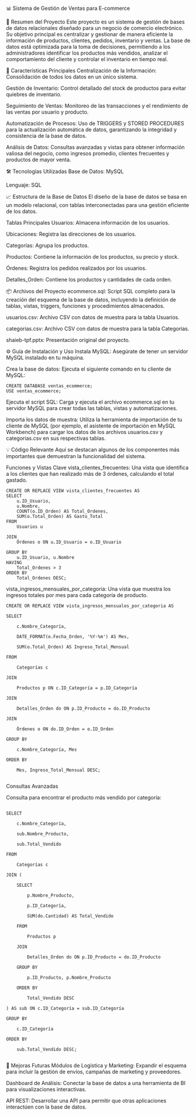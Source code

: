 📊 Sistema de Gestión de Ventas para E-commerce

📄 Resumen del Proyecto
Este proyecto es un sistema de gestión de bases de datos relacionales diseñado para un negocio de comercio electrónico. Su objetivo principal es centralizar y gestionar de manera eficiente la información de productos, clientes, pedidos, inventario y ventas. La base de datos está optimizada para la toma de decisiones, permitiendo a los administradores identificar los productos más vendidos, analizar el comportamiento del cliente y controlar el inventario en tiempo real.

🚀 Características Principales
Centralización de la Información: Consolidación de todos los datos en un único sistema.

Gestión de Inventario: Control detallado del stock de productos para evitar quiebres de inventario.

Seguimiento de Ventas: Monitoreo de las transacciones y el rendimiento de las ventas por usuario y producto.

Automatización de Procesos: Uso de TRIGGERS y STORED PROCEDURES para la actualización automática de datos, garantizando la integridad y consistencia de la base de datos.

Análisis de Datos: Consultas avanzadas y vistas para obtener información valiosa del negocio, como ingresos promedio, clientes frecuentes y productos de mayor venta.

🛠️ Tecnologías Utilizadas
Base de Datos: MySQL

Lenguaje: SQL

📈 Estructura de la Base de Datos
El diseño de la base de datos se basa en un modelo relacional, con tablas interconectadas para una gestión eficiente de los datos.

Tablas Principales
Usuarios: Almacena información de los usuarios.

Ubicaciones: Registra las direcciones de los usuarios.

Categorías: Agrupa los productos.

Productos: Contiene la información de los productos, su precio y stock.

Órdenes: Registra los pedidos realizados por los usuarios.

Detalles_Orden: Contiene los productos y cantidades de cada orden.

📦 Archivos del Proyecto
ecommerce.sql: Script SQL completo para la creación del esquema de la base de datos, incluyendo la definición de tablas, vistas, triggers, funciones y procedimientos almacenados.

usuarios.csv: Archivo CSV con datos de muestra para la tabla Usuarios.

categorias.csv: Archivo CSV con datos de muestra para la tabla Categorías.

shaieb-tpf.pptx: Presentación original del proyecto.

⚙️ Guía de Instalación y Uso
Instala MySQL: Asegúrate de tener un servidor MySQL instalado en tu máquina.

Crea la base de datos: Ejecuta el siguiente comando en tu cliente de MySQL:
```
CREATE DATABASE ventas_ecommerce;
USE ventas_ecommerce;
```
Ejecuta el script SQL: Carga y ejecuta el archivo ecommerce.sql en tu servidor MySQL para crear todas las tablas, vistas y automatizaciones.

Importa los datos de muestra: Utiliza la herramienta de importación de tu cliente de MySQL (por ejemplo, el asistente de importación en MySQL Workbench) para cargar los datos de los archivos usuarios.csv y categorias.csv en sus respectivas tablas.

💡 Código Relevante
Aquí se destacan algunos de los componentes más importantes que demuestran la funcionalidad del sistema.

Funciones y Vistas Clave
vista_clientes_frecuentes: Una vista que identifica a los clientes que han realizado más de 3 órdenes, calculando el total gastado.


```
CREATE OR REPLACE VIEW vista_clientes_frecuentes AS
SELECT
    u.ID_Usuario,
    u.Nombre,
    COUNT(o.ID_Orden) AS Total_Ordenes,
    SUM(o.Total_Orden) AS Gasto_Total
FROM
    Usuarios u

JOIN
    Órdenes o ON u.ID_Usuario = o.ID_Usuario

GROUP BY
    u.ID_Usuario, u.Nombre
HAVING
    Total_Ordenes > 3
ORDER BY
    Total_Ordenes DESC;
```

vista_ingresos_mensuales_por_categoria: Una vista que muestra los ingresos totales por mes para cada categoría de producto.

```
CREATE OR REPLACE VIEW vista_ingresos_mensuales_por_categoria AS

SELECT

    c.Nombre_Categoría,
    
    DATE_FORMAT(o.Fecha_Orden, '%Y-%m') AS Mes,
    
    SUM(o.Total_Orden) AS Ingreso_Total_Mensual
    
FROM

    Categorías c
    
JOIN

    Productos p ON c.ID_Categoría = p.ID_Categoría
    
JOIN

    Detalles_Orden do ON p.ID_Producto = do.ID_Producto
    
JOIN

    Órdenes o ON do.ID_Orden = o.ID_Orden
    
GROUP BY

    c.Nombre_Categoría, Mes
    
ORDER BY

    Mes, Ingreso_Total_Mensual DESC;
    
```
Consultas Avanzadas

Consulta para encontrar el producto más vendido por categoría:

```

SELECT 

    c.Nombre_Categoría,
    
    sub.Nombre_Producto,
    
    sub.Total_Vendido
    
FROM 

    Categorías c
    
JOIN (

    SELECT 
    
        p.Nombre_Producto,
        
        p.ID_Categoría,
        
        SUM(do.Cantidad) AS Total_Vendido
        
    FROM 
    
        Productos p
        
    JOIN 
    
        Detalles_Orden do ON p.ID_Producto = do.ID_Producto
        
    GROUP BY
    
        p.ID_Producto, p.Nombre_Producto
        
    ORDER BY
    
        Total_Vendido DESC
        
) AS sub ON c.ID_Categoría = sub.ID_Categoría

GROUP BY 

    c.ID_Categoría
    
ORDER BY 

    sub.Total_Vendido DESC;
    
```
🔮 Mejoras Futuras
Módulos de Logística y Marketing: Expandir el esquema para incluir la gestión de envíos, campañas de marketing y proveedores.

Dashboard de Análisis: Conectar la base de datos a una herramienta de BI para visualizaciones interactivas.

API REST: Desarrollar una API para permitir que otras aplicaciones interactúen con la base de datos.
